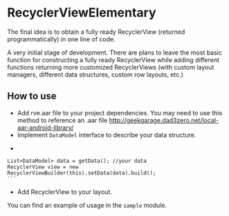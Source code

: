 # RecyclerViewElementary
The final idea is to obtain a fully ready RecyclerView (returned programmatically) in one line of code.

A very initial stage of development. There are plans to leave the most basic function for constructing a fully ready RecyclerView while adding different functions returning more customized RecyclerViews (with custom layout managers, different data structures, custom row layouts, etc.)

## How to use
- Add rve.aar file to your project dependencies.
You may need to use this method to reference an .aar file http://geekgarage.dad3zero.net/local-aar-android-library/
- Implement `DataModel` interface to describe your data structure.
-    ```
    List<DataModel> data = getData(); //your data
    RecyclerView view = new RecyclerViewBuilder(this).setData(data).build();
    ```
- Add RecyclerView to your layout.

You can find an example of usage in the `sample` module.